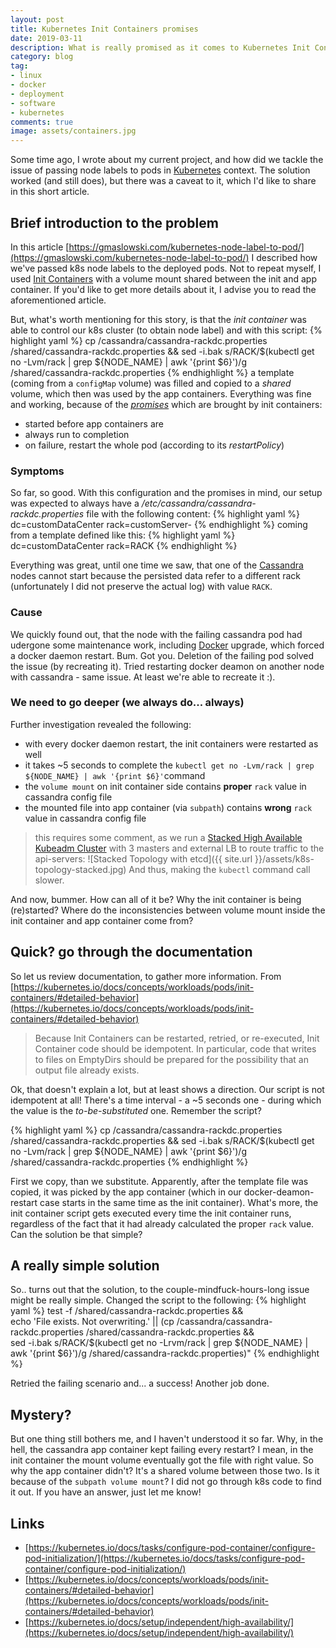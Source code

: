 ```yaml
---
layout: post
title: Kubernetes Init Containers promises
date: 2019-03-11
description: What is really promised as it comes to Kubernetes Init Containers?
category: blog
tag:
- linux
- docker
- deployment
- software
- kubernetes
comments: true
image: assets/containers.jpg
---
```


Some time ago, I wrote about my current project, and how did we tackle the issue of passing node labels to pods in [Kubernetes](https://kubernetes.io) context. The solution worked (and still does), but there was a caveat to it, which I'd like to share in this short article.

## Brief introduction to the problem

In this article [https://gmaslowski.com/kubernetes-node-label-to-pod/](https://gmaslowski.com/kubernetes-node-label-to-pod/) I described how we've passed k8s node labels to the deployed pods. Not to repeat myself, I used [Init Containers](https://kubernetes.io/docs/concepts/workloads/pods/init-containers/) with a volume mount shared between the init and app container. If you'd like to get more details about it, I advise you to read the aforementioned article.

But, what's worth mentioning for this story, is that the *init container* was able to control our k8s cluster (to obtain node label) and with this script:
{% highlight yaml %}
cp /cassandra/cassandra-rackdc.properties /shared/cassandra-rackdc.properties && 
sed -i.bak s/RACK/$(kubectl get no -Lvm/rack | grep ${NODE_NAME} | awk '{print $6}')/g /shared/cassandra-rackdc.properties
{% endhighlight %}
a template (coming from a `configMap` volume) was filled and copied to a *shared* volume, which then was used by the app containers. Everything was fine and working, because of the [*promises*](https://kubernetes.io/docs/concepts/workloads/pods/init-containers/#understanding-init-containers) which are brought by init containers:

- started before app containers are
- always run to completion
- on failure, restart the whole pod (according to its *restartPolicy*)

### Symptoms

So far, so good. With this configuration and the promises in mind, our setup was expected to always have a */etc/cassandra/cassandra-rackdc.properties* file with the following content:
{% highlight yaml %}
dc=customDataCenter
rack=customServer-<X>
{% endhighlight %}
coming from a template defined like this:
{% highlight yaml %}
dc=customDataCenter
rack=RACK
{% endhighlight %}
 
 Everything was great, until one time we saw, that one of the [Cassandra](http://cassandra.apache.org/) nodes cannot start because the persisted data refer to a different rack (unfortunately I did not preserve the actual log) with value `RACK`. 

### Cause

We quickly found out, that the node with the failing cassandra pod had udergone some maintenance work, including [Docker](https://docker.io) upgrade, which forced a docker daemon  restart. Bum. Got you. Deletion of the failing pod solved the issue (by recreating it). Tried restarting docker deamon on another node with cassandra - same issue. At least we're able to recreate it :). 

### We need to go deeper (we always do... always)

Further investigation revealed the following:

- with every docker daemon restart, the init containers were restarted as well
- it takes ~5 seconds to complete the `kubectl get no -Lvm/rack | grep ${NODE_NAME} | awk '{print $6}'`command
- the `volume mount` on init container side contains  **proper** `rack` value in cassandra config file
- the mounted file into app container (via `subpath`) contains **wrong** `rack` value in cassandra config file

> this requires some comment, as we run a [Stacked High Available Kubeadm Cluster](https://kubernetes.io/docs/setup/independent/high-availability/) with 3 masters and external LB to route traffic to the api-servers:
![Stacked Topology with etcd]({{ site.url }}/assets/k8s-topology-stacked.jpg) And thus, making the `kubectl` command call slower. 

And now, bummer. How can all of it be? Why the init container is being (re)started? Where do the inconsistencies between volume mount inside the init container and app container come from? 

## Quick? go through the documentation

So let us review documentation, to gather more information. From [https://kubernetes.io/docs/concepts/workloads/pods/init-containers/#detailed-behavior](https://kubernetes.io/docs/concepts/workloads/pods/init-containers/#detailed-behavior)

> Because Init Containers can be restarted, retried, or re-executed, Init Container code should be idempotent. In particular, code that writes to files on EmptyDirs should be prepared for the possibility that an output file already exists.

Ok, that doesn't explain a lot, but at least shows a direction. Our script is not idempotent at all! There's a time interval - a ~5 seconds one - during which the value is the *to-be-substituted*  one. Remember the script?

{% highlight yaml %}
cp /cassandra/cassandra-rackdc.properties /shared/cassandra-rackdc.properties && 
sed -i.bak s/RACK/$(kubectl get no -Lvm/rack | grep ${NODE_NAME} | awk '{print $6}')/g /shared/cassandra-rackdc.properties
{% endhighlight %}

First we copy, than we substitute. Apparently, after the template file was copied, it was picked by the app container (which in our docker-deamon-restart case starts in the same time as the init container). What's more, the init container script gets executed every time the init container runs, regardless of the fact that it had already calculated the proper `rack` value. Can the solution be that simple?

## A really simple solution 

So.. turns out that the solution, to the couple-mindfuck-hours-long issue  might be really simple. Changed the script to the following:
{% highlight yaml %}
test -f /shared/cassandra-rackdc.properties && \
           echo 'File exists. Not overwriting.' || 
           (cp /cassandra/cassandra-rackdc.properties /shared/cassandra-rackdc.properties && \
           sed -i.bak s/RACK/$(kubectl get no -Lrvm/rack | grep ${NODE_NAME} | awk '{print $6}')/g /shared/cassandra-rackdc.properties)"
{% endhighlight %}

Retried the failing scenario and... a success! Another job done.

## Mystery?

But one thing still bothers me, and I haven't understood it so far. Why, in the hell, the cassandra app container kept failing every restart? I mean, in the init container the mount volume eventually got the file with right value. So why the app container didn't? It's a shared volume between those two. Is it because of the `subpath volume mount`? I did not go through k8s code to find it out. If you have an answer, just let me know!

## Links
- [https://kubernetes.io/docs/tasks/configure-pod-container/configure-pod-initialization/](https://kubernetes.io/docs/tasks/configure-pod-container/configure-pod-initialization/)
- [https://kubernetes.io/docs/concepts/workloads/pods/init-containers/#detailed-behavior](https://kubernetes.io/docs/concepts/workloads/pods/init-containers/#detailed-behavior)
- [https://kubernetes.io/docs/setup/independent/high-availability/](https://kubernetes.io/docs/setup/independent/high-availability/)